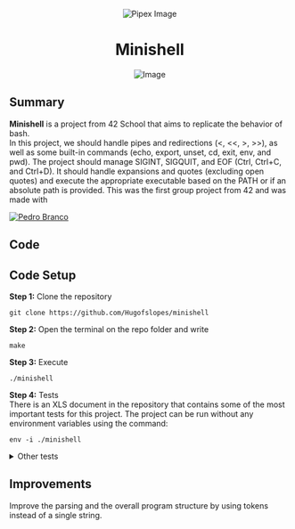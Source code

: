 <html>
    <p align="center">
        <img src="https://www.42porto.com/wp-content/uploads/2024/08/42-Porto-Horizontal.png" alt="Pipex Image" />
    </p>
    <h1 align="center">Minishell</h1>
    <p align="center">
        <img src="https://github.com/user-attachments/assets/51a8952d-56ae-4ca3-8d3c-c2691db63696" alt="Image" />
    </p>
</html>

## Summary

<b>Minishell</b> is a project from 42 School that aims to replicate the behavior of bash.<br>
In this project, we should handle pipes and redirections (<, <<, >, >>), as well as some built-in commands (echo, export, unset, cd, exit, env, and pwd). The project should manage SIGINT, SIGQUIT, and EOF (Ctrl, Ctrl+C, and Ctrl+D). It should handle expansions and quotes (excluding open quotes) and execute the appropriate executable based on the PATH or if an absolute path is provided. This was the first group project from 42 and was made with 

[![Pedro Branco](https://via.placeholder.com/150x50.png?text=Button+Text)](https://github.com/LN-Dark)

## Code
## Code Setup
<html>
    <p>    
    <b>Step 1:</b> Clone the repository
    </p>
</html>
 
    git clone https://github.com/Hugofslopes/minishell 

<html>
    <p>
    <b>Step 2:</b> Open the terminal on the repo folder and write
    </p>
</html>

    make

<html>
    <p>
    <b>Step 3:</b> Execute
    </p>
</html>

    ./minishell

<html>
    <p>
    <b>Step 4:</b> Tests<br>
    There is an XLS document in the repository that contains some of the most important tests for this project. The project can be run without any environment variables using the command:
    </p>
</html>

    env -i ./minishell

<details>
    <summary>Other tests</summary>
    <br>
    <p>The best way I found to test if the behavior is exactly the same as Bash was by using a terminal multiplexer (tmux).</p>
    <ol>
        <li>Open the terminal and type tmux (if you have it installed; otherwise, run apt-get update ; apt-get install tmux).</li>
        <li>Navigate to the root of your project.</li>
        <li>Write bash (to enter bash).</li>
        <li>Press <b>ctrl + b</b> and then <b>%</b> (shift + 5, in my case)</li>
        <li>Execute the minishell (<b>./minishell</b>)</li>
        <li>Press <b>ctrl + b</b> and then : (it will open prompt at the end of your screen)</li>
        <li>Write: <b>setw synchronize-panes on</b></li>
        <li>From now on, everything you write in one pane will be written in the other as well.</li>
    </ol>
</details>

## Improvements
<html>
    <p>
    Improve the parsing and the overall program structure by using tokens instead of a single string.
    </p>
</html>